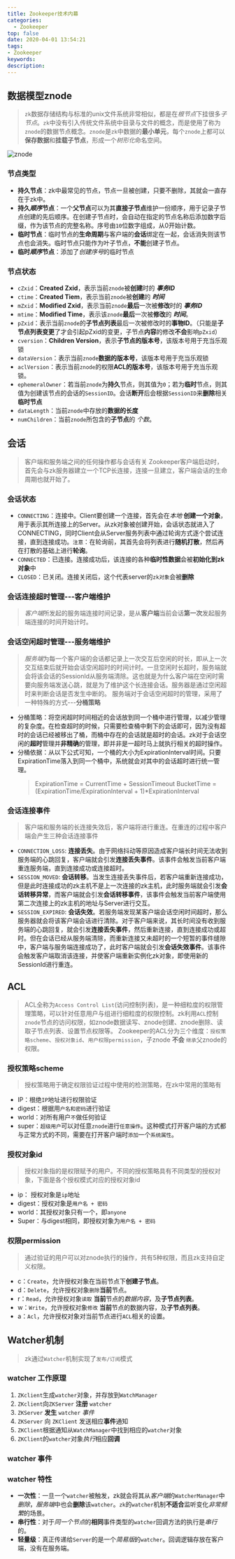 ```yaml
---
title: Zookeeper技术内幕
categories:
  - Zookeeper
top: false
date: 2020-04-01 13:54:21
tags: 
- Zookeeper
keywords:
description: 
---
```


## 数据模型znode
> `zk`数据存储结构与标准的unix文件系统非常相似，都是在*根节点*下挂很多*子节点*。`zk`中没有引入传统文件系统中目录与文件的概念，而是使用了称为`znode`的数据节点概念。`znode`是`zk`中数据的**最小单元**，每个`znode`上都可以**保存数据**和**挂载子节点**，形成一个*树形化*命名空间。

![znode](/images/znode.png)

### 节点类型
-  **持久节点**：zk中最常见的节点，节点一旦被创建，只要不删除，其就会一直存在于zk中。
- **持久*顺序*节点**：一个**父节点**可以为其**直接子节点**维护一份顺序，用于记录子节点创建的先后顺序。在创建子节点时，会自动在指定的节点名称后添加数字后缀，作为该节点的完整名称。序号由`10`位数字组成，从0开始计数。
-  **临时节点**：临时节点的**生命周期**与客户端的**会话**绑定在一起，会话消失则该节点也会消失。临时节点只能作为叶子节点，**不能**创建子节点。
-  **临时*顺序*节点**：添加了*创建序号*的临时节点

### 节点状态
- `cZxid`：**Created Zxid**，表示当前`znode`被**创建**时的 ***事务ID***
- `ctime`：**Created Tiem**，表示当前`znode`被**创建**的 ***时间***
- `mZxid`：**Modified Zxid**，表示当前`znode`**最后**一次被**修改**时的 ***事务ID***
- `mtime`：**Modified Time**，表示该`znode`**最后**一次被**修改**的 ***时间***。
- `pZxid`：表示当前`znode`的**子节点列表**最后一次被修改时的**事物ID**。（只能是**子节点列表变更**了才会引起pZxid的变更，子节点**内容**的修改**不会**影响`pZxid`）
- `cversion`：**Children Version**，表示**子节点的版本号**，该版本号用于充当乐观锁
- `dataVersion`：表示当前`znode`**数据的版本号**，该版本号用于充当乐观锁
- `aclVersion`：表示当前`znode`的权限**ACL的版本号**，该版本号用于充当乐观锁。
- `ephemeralOwner`：若当前`znode`为**持久**节点，则其值为`0`；若为**临时**节点，则其值为创建该节点的会话的`SessionID`。会话**断开**后会根据`SessionID`来**删除**相关**临时节点**
- `dataLength`：当前`znode`中存放的**数据的长度**
- `numChildren`：当前`znode`所包含的**子节点**的 *个数*。

## 会话
> 客户端和服务端之间的任何操作都与会话有关
> Zookeeper客户端启动时，首先会与zk服务器建立一个TCP长连接，连接一旦建立，客户端会话的生命周期也就开始了。

### 会话状态
- `CONNECTING`：连接中。Client要创建一个连接，首先会在*本地* **创建一个对象**，用于表示其所连接上的Server。从zk对象被创建开始，会话状态就进入了CONNECTING，同时Client会从Server服务列表中通过轮询方式逐个尝试连接，直到连接成功。`注意`：在轮询前，其首先会将列表进行**随机打散**，然后再在打散的基础上进行**轮询**。
- `CONNECTED`：已连接。连接成功后，该连接的各种**临时性数据**会被**初始化到zk对象**中
- `CLOSED`：已关闭。连接关闭后，这个代表server的`zk对象`会被**删除**

### 会话连接超时管理---客户端维护
> *客户端*所发起的服务端连接时间记录，是从**客户端**当前会话**第一次**发起服务端连接的时间开始计时。

### 会话空闲超时管理---服务端维护
> *服务端*为每一个客户端的会话都记录上一次交互后空闲的时长，即从上一次交互结束后就开始会话空闲超时的时间计时。一旦空闲时长超时，服务端就会将该会话的SessionId从服务端清除。这也就是为什么客户端在空闲时需要向服务端发送心跳，就是为了维护这个长连接会话。服务器是通过空闲超时来判断会话是否发生中断的。
> 服务端对于会话空闲超时的管理，采用了一种特殊的方式---**分桶策略**

- 分桶策略：将空闲超时时间相近的会话放到同一个桶中进行管理，以减少管理的复杂度。在检查超时的时候，只需要检查桶中剩下的会话即可，因为没有超时的会话已经被移出了桶，而桶中存在的会话就是超时的会话。zk对于会话空闲的**超时**管理并**非精确**的管理，即并非是一超时马上就执行相关的超时操作。
- 分桶依据：从以下公式可知，一个桶的大小为ExpirationInterval时间。只要ExpirationTime落入到同一个桶中，系统就会对其中的会话超时进行统一管理。
    > ExpirationTime = CurrentTime + SessionTimeout
    > BucketTime = (ExpirationTime/ExpirationInterval + 1)*ExpirationInterval


### 会话连接事件
> 客户端和服务端的长连接失效后，客户端将进行重连。在重连的过程中客户端会产生三种会话连接事件
- `CONNECTION_LOSS`: **连接丢失**。由于网络抖动等原因造成客户端长时间无法收到服务端的心跳回复，客户端就会引发**连接丢失事件**。该事件会触发当前客户端重连服务端，直到连接成功或连接超时。
- `SESSION_MOVED`: **会话转移**。当发生连接丢失事件后，若客户端重新连接成功，但是此时连接成功的zk主机不是上一次连接的zk主机，此时服务端就会引发**会话转移异常**，而客户端就会引发**会话转移事件**，该事件会触发当前客户端使用第二次连接上的zk主机的地址与Server进行交互。
- `SESSION_EXPIRED`: **会话失效**。若服务端发现某客户端会话空闲时间超时，那么服务器就会将该客户端会话进行清除。对于客户端来说，其长时间没有收到服务端的心跳回复，就会引发**连接丢失事件**，然后重新连接，直到连接成功或超时。但在会话已经从服务端清除，而重新连接又未超时的一个短暂的事件缝隙中，客户端与服务端连接成功了，此时客户端就会引发**会话失效事件**。该事件会触发客户端取消该连接，并使客户端重新实例化zk对象，即使用新的SessionId进行重连。

## ACL
> ACL全称为`Access Control List`(访问控制列表)，是一种细粒度的权限管理策略，可以针对任意用户与组进行细粒度的权限控制。zk利用`ACL`控制`znode`节点的访问权限，如znode数据读写、znode创建、znode删除、读取子节点列表、设置节点权限等。
> Zookeeper的ACL分为三个维度：`授权策略scheme`、`授权对象id`、`用户权限permission`，子znode **不会** `继承`父znode的权限。

### 授权策略scheme
> 授权策略用于确定权限验证过程中使用的检测策略，在zk中常用的策略有

- IP：根绝`IP`地址进行权限验证
- digest：根据用`户名和密码`进行验证
- world：对所有用户`不`做任何验证
- super：`超级用户`可以对任意`znode`进行`任意操作`。这种模式打开客户端的方式都与正常方式的不同，需要在打开客户端时`添加`一个`系统属性`。

### 授权对象id
> 授权对象指的是权限赋予的用户。不同的授权策略具有不同类型的授权对象，下面是各个授权模式对应的授权对象id

- ip： 授权对象是`ip`地址
- digest：授权对象是`用户名 + 密码`
- world：其授权对象只有一个，即`anyone`
- Super：与digest相同，即授权对象为`用户名 + 密码`

### 权限permission
> 通过验证的用户可以对znode执行的操作，共有5种权限，而且zk支持自定义权限。

- c：`Create`，允许授权对象在当前节点下**创建子节点**。
- d：`Delete`，允许授权对象`删除`**当前**节点。
- r：`Read`，允许授权对象`读取` **当前**节点的*数据内容*，及**子节点列表**。
- w：`Write`，允许授权对象`修改` **当前**节点的数据内容，及**子节点列表**。
- a：`Acl`，允许授权对象对当前节点进行`ACL`相关的设置。

## Watcher机制
> zk通过`Watcher`机制实现了`发布/订阅`模式

### watcher 工作原理
1. `ZKclient`生成`watcher`对象，并存放到`WatchManager`
2. `ZKclient`向`ZKServer` **注册** `watcher`
3. `ZKServer` **发生** `watcher` *事件*
4. `ZKServer` 向 `ZKClient` 发送相应**事件**通知
5. `ZKClient`根据通知从`WatchManager`中找到相应的`watcher`对象
6. `ZKClient`的`watcher`对象*执行*相应**回调** 

### watcher 事件


### watcher 特性
-  **一次性**：一旦一个`watcher`被触发，zk就会将其从*客户端*的`WatcherManager`中*删除*，*服务端*中也会**删除**该`watcher`。`zk`的`watcher`机制**不适合**监听变化*非常频繁*的场景。
-  **串行性**：对于*同一个节点*的**相同**事件类型的`watcher`回调方法的执行是*串行*的。
-  **轻量级**：真正传递给`Server`的是一个*简易版*的`watcher`。回调逻辑存放在客户端，没有在服务端。
